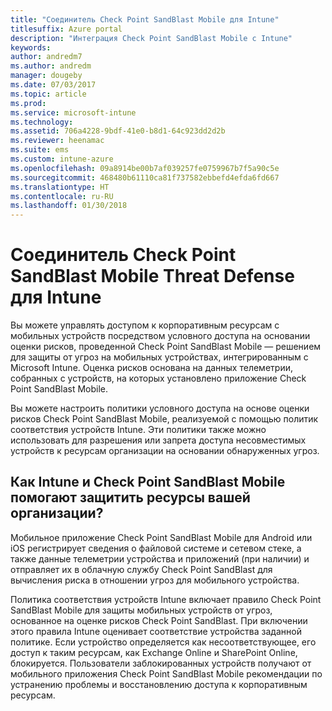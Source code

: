 ```yaml
---
title: "Соединитель Check Point SandBlast Mobile для Intune"
titlesuffix: Azure portal
description: "Интеграция Check Point SandBlast Mobile с Intune"
keywords: 
author: andredm7
ms.author: andredm
manager: dougeby
ms.date: 07/03/2017
ms.topic: article
ms.prod: 
ms.service: microsoft-intune
ms.technology: 
ms.assetid: 706a4228-9bdf-41e0-b8d1-64c923dd2d2b
ms.reviewer: heenamac
ms.suite: ems
ms.custom: intune-azure
ms.openlocfilehash: 09a8914be00b7af039257fe0759967b7f5a90c5e
ms.sourcegitcommit: 468480b61110ca81f737582ebbefd4efda6fd667
ms.translationtype: HT
ms.contentlocale: ru-RU
ms.lasthandoff: 01/30/2018
---
```

# <a name="check-point-sandblast-mobile-threat-defense-connector-with-intune"></a>Соединитель Check Point SandBlast Mobile Threat Defense для Intune

Вы можете управлять доступом к корпоративным ресурсам с мобильных устройств посредством условного доступа на основании оценки рисков, проведенной Check Point SandBlast Mobile — решением для защиты от угроз на мобильных устройствах, интегрированным с Microsoft Intune. Оценка рисков основана на данных телеметрии, собранных с устройств, на которых установлено приложение Check Point SandBlast Mobile.

Вы можете настроить политики условного доступа на основе оценки рисков Check Point SandBlast Mobile, реализуемой с помощью политик соответствия устройств Intune. Эти политики также можно использовать для разрешения или запрета доступа несовместимых устройств к ресурсам организации на основании обнаруженных угроз.

## <a name="how-do-intune-and-check-point-sandblast-mobile-help-protect-your-company-resources"></a>Как Intune и Check Point SandBlast Mobile помогают защитить ресурсы вашей организации?

Мобильное приложение Check Point SandBlast Mobile для Android или iOS регистрирует сведения о файловой системе и сетевом стеке, а также данные телеметрии устройства и приложений (при наличии) и отправляет их в облачную службу Check Point SandBlast для вычисления риска в отношении угроз для мобильного устройства.

Политика соответствия устройств Intune включает правило Check Point SandBlast Mobile для защиты мобильных устройств от угроз, основанное на оценке рисков Check Point SandBlast. При включении этого правила Intune оценивает соответствие устройства заданной политике. Если устройство определяется как несоответствующее, его доступ к таким ресурсам, как Exchange Online и SharePoint Online, блокируется. Пользователи заблокированных устройств получают от мобильного приложения Check Point SandBlast Mobile рекомендации по устранению проблемы и восстановлению доступа к корпоративным ресурсам.

<!-- ## Sample scenarios

Here are some common scenarios:

### Control access based on threats from malicious apps

When malicious apps such as malware are detected on devices, you can block devices until the threat is resolved:

-   Connecting to corporate e-mail

-   Syncing corporate files with the OneDrive for Work app

-   Accessing company apps

**Block when malicious apps are detected:**

![Check Point MTD block when malicious apps are detected](./media/checkpoint-MTD-2.PNG)

**Access granted on remediation:**

![Check Point MTD access granted](./media/checkpoint-MTD-3.PNG)

### Control access based on threat to network

Detect threats like **Man-in-the-middle** in network, and protect access to Wi-Fi networks based on the device risk.

**Block network access through Wi-Fi:**

![Check Point MTD block network access through Wi-Fi](./media/checkpoint-MTD-4.PNG)

**Access granted on remediation:**

![Check Point MTD Wi-Fi access granted](./media/checkpoint-MTD-5.PNG)

### Control access to SharePoint Online based on threat to network

Detect threats like **Man-in-the-middle** in network, and prevent synchronization of corporate files based on the device risk.

**Block SharePoint Online when network threats are detected:**

![Check Point MTD block SharePoint Online access](./media/checkpoint-MTD-6.PNG)

**Access granted on remediation:**

![Check Point MTD SharePoint Online access granted](./media/checkpoint-MTD-7.PNG)

## Supported platforms

-   **Android 4.1 and later**

-   **iOS 8 and later**

## Pre-requisites

-   Azure Active Directory Premium

-   Microsoft Intune subscription

-   Check Point SandBlast Mobile Threat Defense subscription
    -   See [CheckPoint SandBlast website](https://www.checkpoint.com/) for more information.

## Next steps

- [Integrate CheckPoint SandBlast with Intune](checkpoint-sandblast-mobile-mtd-connector-integration.md)

- [Set up CheckPoint SandBlast Mobile app](mtd-apps-ios-app-configuration-policy-add-assign.md)

- [Create CheckPoint SandBlast Mobile device compliance policy](mtd-device-compliance-policy-create.md)

- [Enable CheckPoint SandBlast Mobile MTD connector](mtd-connector-enable.md)
